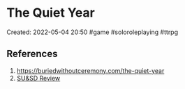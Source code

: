 # The Quiet Year

Created: 2022-05-04 20:50
#game #soloroleplaying #ttrpg 


## References
1. https://buriedwithoutceremony.com/the-quiet-year
2. [SU&SD Review](https://www.youtube.com/watch?v=YqhE2CmaC_o)

